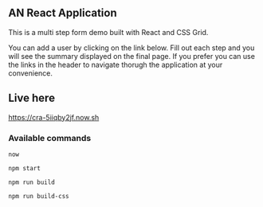## AN React Application
This is a multi step form demo built with React and CSS Grid.

You can add a user by clicking on the link below. Fill out each step and you will see the summary displayed on the final page. If you prefer you can use the links in the header to navigate thorugh the application at your convenience.

## Live here
https://cra-5iiqby2jf.now.sh

### Available commands

`now`

`npm start`

`npm run build`

`npm run build-css`